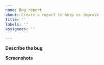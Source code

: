 ```yaml
---
name: Bug report
about: Create a report to help us improve
title: ''
labels: ''
assignees: ''

---
```


**Describe the bug**

**Screenshots**
